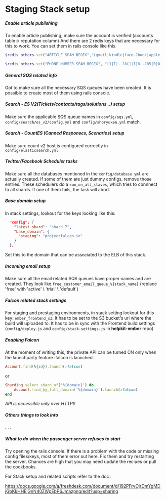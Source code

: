 
# Staging Stack setup

##### Enable article publishing
To enable article publishing, make sure the account is verified (accounts table-> reputation column)
And there are 2 redis keys that are necessary for this to work. You can set them in rails console like this.
```ruby
$redis_others.set("ARTICLE_SPAM_REGEX","(gmail|kindle|face.?book|apple|microsoft|google|aol|hotmail|aim|mozilla|quickbooks|norton).*(support|phone|number)")

$redis_others.set("PHONE_NUMBER_SPAM_REGEX", "(1|I)..?8(1|I)8..?85(0|O)..?78(0|O)6|(1|I)..?877..?345..?3847|(1|I)..?877..?37(0|O)..?3(1|I)89|(1|I)..?8(0|O)(0|O)..?79(0|O)..?9(1|I)86|(1|I)..?8(0|O)(0|O)..?436..?(0|O)259|(1|I)..?8(0|O)(0|O)..?969..?(1|I)649|(1|I)..?844..?922..?7448|(1|I)..?8(0|O)(0|O)..?75(0|O)..?6584|(1|I)..?8(0|O)(0|O)..?6(0|O)4..?(1|I)88(0|O)|(1|I)..?877..?242..?364(1|I)|(1|I)..?844..?782..?8(0|O)96|(1|I)..?844..?895..?(0|O)4(1|I)(0|O)|(1|I)..?844..?2(0|O)4..?9294|(1|I)..?8(0|O)(0|O)..?2(1|I)3..?2(1|I)7(1|I)|(1|I)..?855..?58(0|O)..?(1|I)8(0|O)8|(1|I)..?877..?424..?6647|(1|I)..?877..?37(0|O)..?3(1|I)89|(1|I)..?844..?83(0|O)..?8555|(1|I)..?8(0|O)(0|O)..?6(1|I)(1|I)..?5(0|O)(0|O)7|(1|I)..?8(0|O)(0|O)..?584..?46(1|I)(1|I)|(1|I)..?844..?389..?5696|(1|I)..?844..?483..?(0|O)332|(1|I)..?844..?78(0|O)..?675(1|I)|(1|I)..?8(0|O)(0|O)..?596..?(1|I)(0|O)65|(1|I)..?888..?573..?5222|(1|I)..?855..?4(0|O)9..?(1|I)555|(1|I)..?844..?436..?(1|I)893|(1|I)..?8(0|O)(0|O)..?89(1|I)..?4(0|O)(0|O)8|(1|I)..?855..?662..?4436")
```

##### General SQS related info
Got to make sure all the necessary SQS queues have been created. It is possible to create most of them using rails console.

##### Search - ES V2(Tickets/contacts/tags/solutions ..) setup
Make sure the applicable SQS queue names in `config/sqs.yml`, `config/search/es_v2/config.yml` and `config/shoryuken.yml` match.
##### Search - CountES (Canned Responses, Scenarios) setup
Make sure count v2 host is configured correctly in `config/elasticsearch.yml`

##### Twitter/Facebook Scheduler tasks
Make sure all the databases mentioned in the `config/database.yml` are actually created.
If some of them are just dummy configs, remove those entries. These schedulers do a `run_on_all_slaves`, which tries to connnect to all shards. If one of them fails, the task will abort.

##### Base domain setup
In stack settings, lookout for the keys looking like this:
```json
  "config": {
    "latest_shard": "shard_7",
    "base_domain": {
      "staging": "projectfalcon.io"
    }
  },
```
Set this to the domain that can be associated to the ELB of this stack.

##### Incoming email setup
Make sure all the email related SQS queues have proper names and are created. They look like
`free_customer_email_queue_%{stack_name}` (replace 'free' with 'active' \ 'trial' \ 'default')

##### Falcon related stack settings
For staging and prestaging environments, in stack setting lookout for this key: `ember_frontend_s3`. It has to be set to the S3 bucket's url where the build will uploaded to. It has to be in sync with the Frontend build settings (`config/deploy.js` and `config/stack-settings.js` in **helpkit-ember** repo)

##### Enabling Falcon
At the moment of writing this, the private API can be turned ON only when the launchparty feature :falcon is launched.
```ruby
Account.find(%{id}).launch(:falcon)
```
or
```ruby
Sharding.select_shard_of('%{domain}') do
    Account.find_by_full_domain('%{domain}').launch(:falcon)
end
```

*API is accessible only over HTTPS.*

##### Others things to look into
. . .


##### What to do when the passenger server refuses to start
Try opening the rails console. If there is a problem with the code or missing config files/keys, most of them error out here.
Fix them and try restarting the server. Chances are high that you may need update the recipes or pull the cookbooks.


For Stack setup and related scripts refer to the doc :

https://docs.google.com/a/freshdesk.com/document/d/192PFrvOjrDmYgMDjGbKkHHEjGnN40ZWpEbP6Jmazpng/edit?usp=sharing
